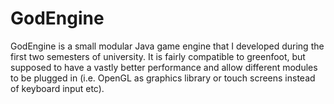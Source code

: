 # GodEngine
GodEngine is a small modular Java game engine that I developed during the first two semesters of university. It is fairly compatible to greenfoot, but supposed to have a vastly better performance and allow different modules to be plugged in (i.e. OpenGL as graphics library or touch screens instead of keyboard input etc).
